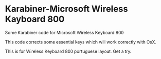 # Karabiner-Microsoft Wireless Kayboard 800
Some Karabiner code for Microsoft Wireless Keyboard 800

This code corrects some essential keys which will work correctly with OsX. 

This is for Wireless Keyboard 800 portuguese layout. Get a try. 
